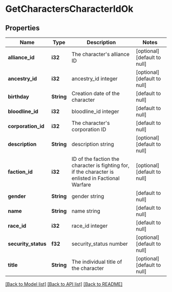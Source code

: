 # GetCharactersCharacterIdOk

## Properties
Name | Type | Description | Notes
------------ | ------------- | ------------- | -------------
**alliance_id** | **i32** | The character&#39;s alliance ID | [optional] [default to null]
**ancestry_id** | **i32** | ancestry_id integer | [optional] [default to null]
**birthday** | **String** | Creation date of the character | [default to null]
**bloodline_id** | **i32** | bloodline_id integer | [default to null]
**corporation_id** | **i32** | The character&#39;s corporation ID | [default to null]
**description** | **String** | description string | [optional] [default to null]
**faction_id** | **i32** | ID of the faction the character is fighting for, if the character is enlisted in Factional Warfare | [optional] [default to null]
**gender** | **String** | gender string | [default to null]
**name** | **String** | name string | [default to null]
**race_id** | **i32** | race_id integer | [default to null]
**security_status** | **f32** | security_status number | [optional] [default to null]
**title** | **String** | The individual title of the character | [optional] [default to null]

[[Back to Model list]](../README.md#documentation-for-models) [[Back to API list]](../README.md#documentation-for-api-endpoints) [[Back to README]](../README.md)


